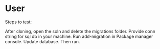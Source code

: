# User
Steps to test:

After cloning, open the soln and delete the migrations folder.
Provide conn string for sql db in your machine.
Run add-migration in Package manager console.
Update database.
Then run. 
